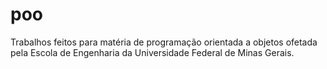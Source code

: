 # poo
Trabalhos feitos para matéria de programação orientada a objetos ofetada pela Escola de Engenharia da Universidade Federal de Minas Gerais.
